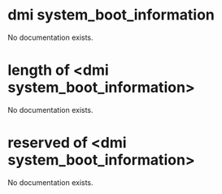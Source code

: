 # dmi system_boot_information

No documentation exists.

# length of &lt;dmi system_boot_information&gt;

No documentation exists.

# reserved of &lt;dmi system_boot_information&gt;

No documentation exists.
